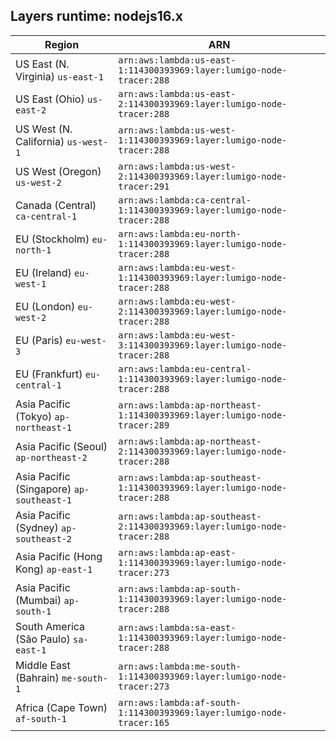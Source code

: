 Layers runtime: nodejs16.x
----
| Region | ARN |
| --- | --- |
|US East (N. Virginia)  `us-east-1`|`arn:aws:lambda:us-east-1:114300393969:layer:lumigo-node-tracer:288`|
|US East (Ohio)  `us-east-2`|`arn:aws:lambda:us-east-2:114300393969:layer:lumigo-node-tracer:288`|
|US West (N. California)  `us-west-1`|`arn:aws:lambda:us-west-1:114300393969:layer:lumigo-node-tracer:288`|
|US West (Oregon)  `us-west-2`|`arn:aws:lambda:us-west-2:114300393969:layer:lumigo-node-tracer:291`|
|Canada (Central)  `ca-central-1`|`arn:aws:lambda:ca-central-1:114300393969:layer:lumigo-node-tracer:288`|
|EU (Stockholm)  `eu-north-1`|`arn:aws:lambda:eu-north-1:114300393969:layer:lumigo-node-tracer:288`|
|EU (Ireland)  `eu-west-1`|`arn:aws:lambda:eu-west-1:114300393969:layer:lumigo-node-tracer:288`|
|EU (London)  `eu-west-2`|`arn:aws:lambda:eu-west-2:114300393969:layer:lumigo-node-tracer:288`|
|EU (Paris)  `eu-west-3`|`arn:aws:lambda:eu-west-3:114300393969:layer:lumigo-node-tracer:288`|
|EU (Frankfurt)  `eu-central-1`|`arn:aws:lambda:eu-central-1:114300393969:layer:lumigo-node-tracer:288`|
|Asia Pacific (Tokyo)  `ap-northeast-1`|`arn:aws:lambda:ap-northeast-1:114300393969:layer:lumigo-node-tracer:289`|
|Asia Pacific (Seoul)  `ap-northeast-2`|`arn:aws:lambda:ap-northeast-2:114300393969:layer:lumigo-node-tracer:288`|
|Asia Pacific (Singapore)  `ap-southeast-1`|`arn:aws:lambda:ap-southeast-1:114300393969:layer:lumigo-node-tracer:288`|
|Asia Pacific (Sydney)  `ap-southeast-2`|`arn:aws:lambda:ap-southeast-2:114300393969:layer:lumigo-node-tracer:288`|
|Asia Pacific (Hong Kong)  `ap-east-1`|`arn:aws:lambda:ap-east-1:114300393969:layer:lumigo-node-tracer:273`|
|Asia Pacific (Mumbai)  `ap-south-1`|`arn:aws:lambda:ap-south-1:114300393969:layer:lumigo-node-tracer:288`|
|South America (São Paulo)  `sa-east-1`|`arn:aws:lambda:sa-east-1:114300393969:layer:lumigo-node-tracer:288`|
|Middle East (Bahrain)  `me-south-1`|`arn:aws:lambda:me-south-1:114300393969:layer:lumigo-node-tracer:273`|
|Africa (Cape Town)  `af-south-1`|`arn:aws:lambda:af-south-1:114300393969:layer:lumigo-node-tracer:165`|
